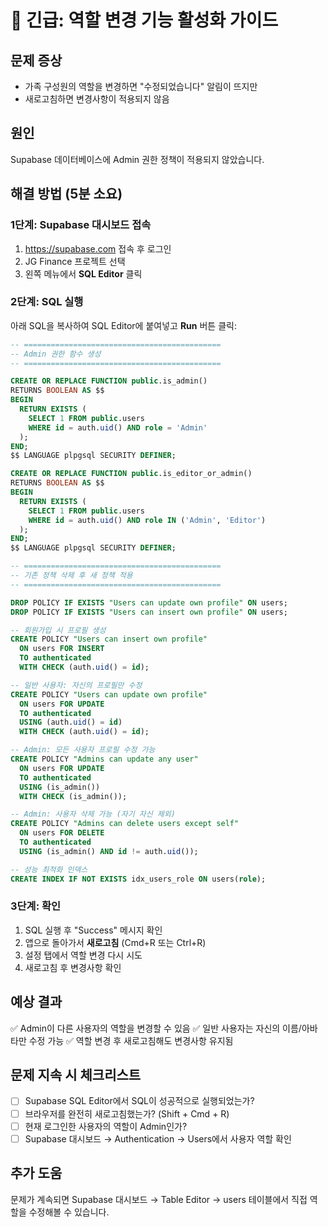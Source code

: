 # 🚨 긴급: 역할 변경 기능 활성화 가이드

## 문제 증상
- 가족 구성원의 역할을 변경하면 "수정되었습니다" 알림이 뜨지만
- 새로고침하면 변경사항이 적용되지 않음

## 원인
Supabase 데이터베이스에 Admin 권한 정책이 적용되지 않았습니다.

## 해결 방법 (5분 소요)

### 1단계: Supabase 대시보드 접속
1. https://supabase.com 접속 후 로그인
2. JG Finance 프로젝트 선택
3. 왼쪽 메뉴에서 **SQL Editor** 클릭

### 2단계: SQL 실행
아래 SQL을 복사하여 SQL Editor에 붙여넣고 **Run** 버튼 클릭:

```sql
-- ============================================
-- Admin 권한 함수 생성
-- ============================================

CREATE OR REPLACE FUNCTION public.is_admin()
RETURNS BOOLEAN AS $$
BEGIN
  RETURN EXISTS (
    SELECT 1 FROM public.users
    WHERE id = auth.uid() AND role = 'Admin'
  );
END;
$$ LANGUAGE plpgsql SECURITY DEFINER;

CREATE OR REPLACE FUNCTION public.is_editor_or_admin()
RETURNS BOOLEAN AS $$
BEGIN
  RETURN EXISTS (
    SELECT 1 FROM public.users
    WHERE id = auth.uid() AND role IN ('Admin', 'Editor')
  );
END;
$$ LANGUAGE plpgsql SECURITY DEFINER;

-- ============================================
-- 기존 정책 삭제 후 새 정책 적용
-- ============================================

DROP POLICY IF EXISTS "Users can update own profile" ON users;
DROP POLICY IF EXISTS "Users can insert own profile" ON users;

-- 회원가입 시 프로필 생성
CREATE POLICY "Users can insert own profile"
  ON users FOR INSERT
  TO authenticated
  WITH CHECK (auth.uid() = id);

-- 일반 사용자: 자신의 프로필만 수정
CREATE POLICY "Users can update own profile"
  ON users FOR UPDATE
  TO authenticated
  USING (auth.uid() = id)
  WITH CHECK (auth.uid() = id);

-- Admin: 모든 사용자 프로필 수정 가능
CREATE POLICY "Admins can update any user"
  ON users FOR UPDATE
  TO authenticated
  USING (is_admin())
  WITH CHECK (is_admin());

-- Admin: 사용자 삭제 가능 (자기 자신 제외)
CREATE POLICY "Admins can delete users except self"
  ON users FOR DELETE
  TO authenticated
  USING (is_admin() AND id != auth.uid());

-- 성능 최적화 인덱스
CREATE INDEX IF NOT EXISTS idx_users_role ON users(role);
```

### 3단계: 확인
1. SQL 실행 후 "Success" 메시지 확인
2. 앱으로 돌아가서 **새로고침** (Cmd+R 또는 Ctrl+R)
3. 설정 탭에서 역할 변경 다시 시도
4. 새로고침 후 변경사항 확인

## 예상 결과
✅ Admin이 다른 사용자의 역할을 변경할 수 있음
✅ 일반 사용자는 자신의 이름/아바타만 수정 가능
✅ 역할 변경 후 새로고침해도 변경사항 유지됨

## 문제 지속 시 체크리스트
- [ ] Supabase SQL Editor에서 SQL이 성공적으로 실행되었는가?
- [ ] 브라우저를 완전히 새로고침했는가? (Shift + Cmd + R)
- [ ] 현재 로그인한 사용자의 역할이 Admin인가?
- [ ] Supabase 대시보드 → Authentication → Users에서 사용자 역할 확인

## 추가 도움
문제가 계속되면 Supabase 대시보드 → Table Editor → users 테이블에서
직접 역할을 수정해볼 수 있습니다.

